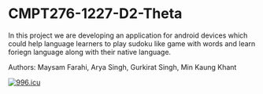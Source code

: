 # CMPT276-1227-D2-Theta

In this project we are developing an application for android devices which could help language learners to play sudoku like game with words and learn foriegn language along with their native language.

Authors:
Maysam Farahi,
Arya Singh,
Gurkirat Singh,
Min Kaung Khant

<a href="https://996.icu"><img src="https://img.shields.io/badge/link-996.icu-red.svg" alt="996.icu" /></a>
